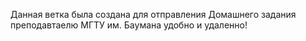 Данная ветка была создана для отправления Домашнего задания преподавтаелю МГТУ им. Баумана удобно и удаленно!
